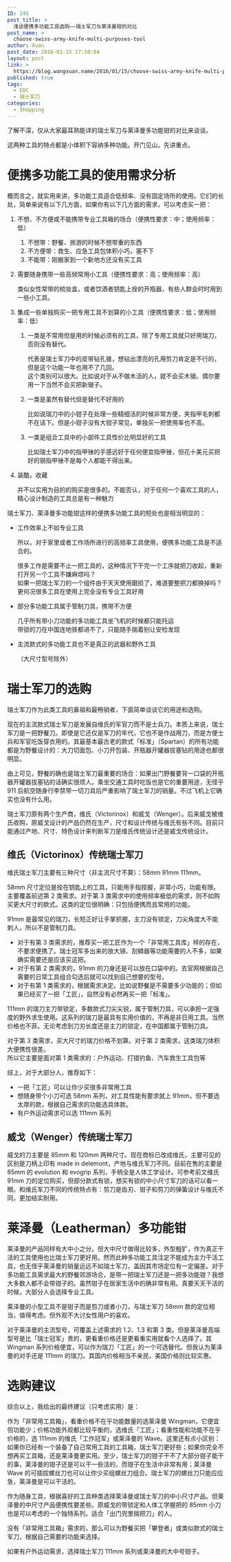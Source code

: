 ```yaml
---
ID: 245
post_title: >
  浅谈便携多功能工具选购——瑞士军刀与莱泽曼钳的对比
post_name: >
  choose-swiss-army-knife-multi-purposes-tool
author: Xuan
post_date: 2016-01-15 17:50:04
layout: post
link: >
  https://blog.wangxuan.name/2016/01/15/choose-swiss-army-knife-multi-purposes-tool/
published: true
tags:
  - EDC
  - 瑞士军刀
categories:
  - Shopping
---
```

了解不深，仅从大家最耳熟能详的瑞士军刀与莱泽曼多功能钳的对比来谈谈。

这两种工具的特点都是小体积下容纳多种功能。开门见山，先讲重点。

# 便携多功能工具的使用需求分析

概而言之，就实用来讲，多功能工具适合低频率、没有固定场所的使用。它们的长处，简单来说有以下几方面，如果你有以下几方面的需求，可以考虑买一把：

1.  不想、不方便或不能携带专业工具箱的场合（便携性要求：中；使用频率：低）

    1.  不想带：野餐、旅游的时候不想带重的东西
    2.  不方便带：救生、应急工具包体积小巧，塞不下
    3.  不能带：刚搬家到一个新地方还没有买工具

1.  需要随身携带一些高频常用小工具（便携性要求：高；使用频率：高）

    类似女性常带的梳妆盒，或者饮酒者钥匙上拴的开瓶器，有些人群会时时用到一些小工具。

1.  集成一些单独购买一把专用工具不划算的小工具（便携性要求：低；使用频率：低）

    1.  一类是不常用但是用的时候必须有的工具，除了专用工具就只好用瑞刀，否则没有替代。  

        代表是瑞士军刀中的皮带钻孔锥，想钻出漂亮的孔用剪刀肯定是不行的，但是这个功能一年也用不了几回。  
        这个类别可以很大。比如说对于从不做木活的人，就不会买木锯。偶尔要用一下当然不会买把新锯子。

    2.  一类是虽然有替代但是替代不好用的  

        比如说瑞刀中的小钳子在处理一些精细活的时候非常方便，夹指甲毛刺都不在话下。但是小钳子没有大钳子常见，单独买一把使用率也不高。
    
    3.  一类是组合工具中的小部件工具性价比明显好的工具  

        比如瑞士军刀中的指甲锉的手感远好于任何便宜指甲锉，但花十美元买把好的钢指甲锉不是每个人都能干得出来。

1.  装酷，收藏

    并不以实用为目的的购买是很多的。不能否认，对于任何一个喜欢工具的人，精心设计制造的工具总是有一种魅力

瑞士军刀、莱泽曼多功能钳这样的便携多功能工具的短处也是相当明显的：

- 工作效率上不如专业工具

  所以，对于家里或者工作场所进行的高频率工具使用，便携多功能工具是不适合的。

  很多工作是需要不止一把工具的，这种情况下干完一个工序就把刀收起，重新打开另一个工具不嫌麻烦吗？  
  如果一把瑞士军刀的一个组件由于天天使用磨损了，难道要整把刀都换掉吗？  
  更何况很多工具在使用上完全没有专业工具好用

- 部分多功能工具属于管制刀具，携带不方便

  几乎所有带小刀功能的多功能工具坐飞机的时候都只能托运  
  带锁的刀在中国连地铁都进不了，只能随手揣着别让安检发现

- 主流款式的多功能工具也不是真正的武器和野外工具

  （大尺寸型号除外）

# 瑞士军刀的选购

瑞士军刀作为此类工具的鼻祖和最畅销者，下面简单谈谈它的用途和选购。

现在的主流款式瑞士军刀是发展自维氏的军官刀而不是士兵刀。本质上来说，瑞士军刀是一把野餐刀。即使是它还仅是军刀的年代，它也不是作战用刀，而是方便士兵和军官吃饭穿衣用的。其最基本最古老的款式「标准」（Spartan）的所有功能都是为野餐设计的：大刀切面包、小刀开包装、开瓶器开罐器拔塞钻的用途也都很明显。

由上可见，野餐的确也是瑞士军刀最重要的场合：如果出门野餐要背一口袋的开瓶器开罐器拔塞钻的话确实很烦人。乘坐交通工具时吃饭也是它的重要用途，无怪乎 911 后航空随身行李禁带一切刀具后严重影响了瑞士军刀的销量。不过飞机上它确实也没有什么用。

瑞士军刀原有两个生产商，维氏（Victorinox）和威戈（Wenger）。后来威戈被维氏收购，原威戈设计的产品仍然在生产，尺寸和设计传统与维氏有些不同。目前只能通过产地、尺寸、特色设计来判断军刀是维氏传统设计还是威戈传统设计。

## 维氏（Victorinox）传统瑞士军刀

维氏瑞士军刀主要有三种尺寸（非主流尺寸不算）：58mm 91mm 111mm。

58mm 尺寸定位是拴在钥匙上的工具，只能用手指捏握，非常小巧，功能有限。主要覆盖前述第 2 类需求。对于第 3 类需求中的使用频率极低的需求，则不如购买更大尺寸的款式。这类的定位很明确：只包括便携而且常用的功能。

91mm 是最常见的瑞刀，长短正好让手掌抓握，主刀没有锁定，刀尖角度大不能刺人，所以不是管制刀具。

- 对于有第 3 类需求的，推荐买一把工匠作为一个「非常用工具库」样的存在，不要求便携了。瑞士冠军多出来的放大镜、刮鳞器等功能需要的人不多，如果确实需要还是应该买这把。
- 对于有第 2 类需求的，91mm 的刀身还是可以放在口袋中的。去官网根据自己需要的日常工具组合勾选后就可以找到自己想要的型号。
- 对于有第 1 类需求的，根据需求决定。比如说野餐是不需要多少功能的；但如果已经买了一把「工匠」，自然没有必然再买一把「标准」。

111mm 的瑞刀主刀带锁定，多数款式刀尖尖锐，属于管制刀具，可以承担一定强度的野外求生使用。这系列的瑞刀是最具有实用价值的，不再是非日用工具。当然价格也不菲。无论考虑到刀刃长度还是主刀的锁定，在中国都属于管制刀具。

对于第 3 类需求，买大尺寸的瑞刀价格不划算。对于第 2 类需求，这类瑞刀体积大便携性很差。  
所以它主要是面对第 1 类需求的：户外运动、打猎钓鱼、汽车救生工具包等

综上，对于大部分人，推荐如下：

- 一把「工匠」可以让你少买很多非常用工具
- 想随身带个小刀可选 58mm 系列，对工具性能有要求就上 91mm，但不要选太厚的款，根据自己需求的功能选具体款。
- 有户外运动需求可以选 111mm 系列

## 威戈（Wenger）传统瑞士军刀

威戈的刀主要是 85mm 和 120mm 两种尺寸。现在商标已改成维氏，主要可见的区别是刀柄上印有 made in delemont，产地与维氏军刀不同。目前在售的主要是 85mm 的 evolution 和 evogrip 系列，手柄全是人体工学设计。可参考前文维氏 91mm 刀的定位购买，但部分款式有锁，想买有锁的中小尺寸军刀的话可以看一眼。和维氏军刀不同的传统特点有：剪刀是齿刃、钳子和剪刀的弹簧设计与维氏不同，更加结实耐用。

# 莱泽曼（Leatherman）多功能钳

莱泽曼的产品同样有大中小之分。但大中尺寸做得比较多，外型粗犷，作为真正干活的工具使用也比瑞士军刀更好用。然而此种多功能工具注定不能成为主力干活工具，也无怪乎莱泽曼的销量远远不如瑞士军刀，盖因其市场定位有一定偏差。对于多功能工具需求最大的野餐郊游场合，是带一把瑞士军刀还是一把多功能钳？我想大多数人都不会带钳子的。虽然钳子在居家生活中的确非常有用。真要天天干活的时候，大部分人会选择专业工具。

莱泽曼的小型工具不是钳子而是剪刀或者小刀，与瑞士军刀 58mm 款的定位相当，值得考虑。但外观不大讨女性用户的喜欢。

对于莱泽曼的主流型号，可覆盖上述需求的 1.2、1.3 和第 3 类。但是莱泽曼高端型号是比「瑞士冠军」贵的，更看重价格还是更看重实用就看个人选择了。其 Wingman 系列价格便宜，可以作为瑞刀「工匠」的一个可选替代。但我认为莱泽曼的对手还是 111mm 的瑞刀。其国内价格相当不亲民，美国价格则比较实惠。

# 选购建议

综合以上，我给出的最终建议（只考虑实用）是：

作为「非常用工具箱」，看重价格不在乎功能数量的选莱泽曼 Wingman，它便宜但功能少；价格功能外观都比较平衡的，选维氏「工匠」；看重性能和功能不在乎价格的，选 111mm 的维氏「工作冠军」或莱泽曼的 Wave。这里还有点小区别：如果你已经有一个装备了自己常用工具的工具箱，瑞士军刀更好些；如果你完全不想再买工具箱，还是莱泽曼更实用。至少，瑞士军刀的钳子干不了大部分钳子能干的事，莱泽曼的钳子还是可以干一些活的，而钳子在生活中非常有用；莱泽曼 Wave 的可插拔螺丝刀也可以让你少买组螺丝刀组合。瑞士军刀的螺丝刀只能应应急，莱泽曼是可以干活的。

作为随身工具，根据喜好的工具种类选择莱泽曼或瑞士军刀的中小尺寸产品。但莱泽曼的中尺寸产品便携性要差些。原威戈的带锁定和人体工学握把的 85mm 小刀也是可以考虑的一个独特系列。适合「出门兜里揣把刀」的人。

没有「非常用工具箱」需求的，那么可以为野餐买把「攀登者」或类似款式的瑞士军刀，根据自己需要的功能来选择。

如果有户外运动需求，选择瑞士军刀 111mm 系列或莱泽曼的大中号钳子。
